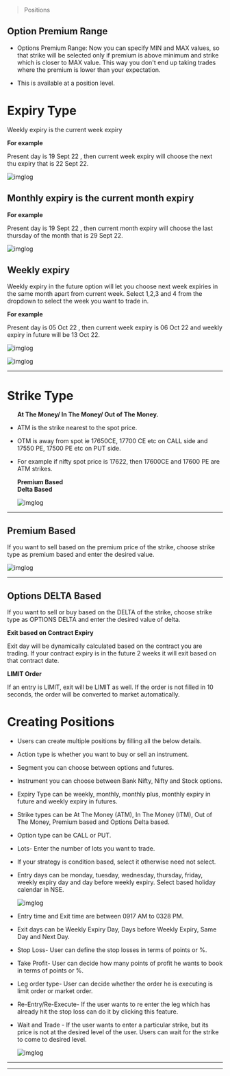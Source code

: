 > Positions

## Option Premium Range 
<ul><li><p id:p>Options Premium Range: Now you can specify MIN and MAX values, so that strike will be selected only if premium is above minimum and strike which is closer to MAX value. This way you don't end up taking trades where the premium is lower than your expectation.</p></li>
<li><p id:p>This is available at a position level.</p></li>
</ul>



# Expiry Type
<p id:p>Weekly expiry is the current week expiry</p>
<b>For example</b>
<p id:p>Present day is 19 Sept 22 , then current week expiry will choose the next thu expiry that is 22 Sept 22.</p>

![imglog](img/img61.PNG ':id=img')


## Monthly expiry is the current month expiry 

<b>For example</b>
<p id:p>Present day is 19 Sept 22 , then current month expiry will choose the last thursday of the month that is 29 Sept 22.</p>

![imglog](img/img62.PNG ':id=img')


## Weekly expiry

<p id:p>Weekly expiry in the future  option will let you choose next week expiries in the same month apart from current week. Select 1,2,3 and 4 from the dropdown to select the week you want to trade in.</p>
<b>For example</b>
<p id:p>Present day is 05 Oct 22 , then current week expiry is  06 Oct 22  and weekly expiry in future will be 13 Oct  22.</p>

![imglog](img/img63.PNG ':id=img')

![imglog](img/img64.PNG ':id=img')

<hr>

# Strike Type

<ul>
<b>At The Money/ In The Money/ Out of The Money. </b>
<li><p id:p>ATM is the strike nearest to the spot price.</p></li>
<li><p id:p>OTM is away from spot ie 17650CE, 17700 CE etc on CALL side and 17550 PE, 17500 PE etc on PUT side.</p></li>
<li><p id:p>For example if nifty spot price is 17622, then 17600CE and 17600 PE are ATM strikes.</p></li>

<b>Premium Based</b><br>
<b>Delta Based</b>

![imglog](img/img65.PNG ':id=img')
</ul>
<hr>

## Premium Based
<p id:p>
If you want to sell based on the premium price of the strike, choose strike type as premium based and enter the desired value.
</p>

![imglog](img/img66.PNG ':id=img')

<hr>

## Options DELTA Based

<p id:p>
If you want to sell or buy based on the DELTA of the strike, choose strike type as OPTIONS DELTA and enter the desired value of delta.</p>

<b>Exit based on  Contract Expiry</b>

<p id:p>Exit day will be dynamically calculated based on the contract you are trading. If your contract expiry is in the future 2 weeks it will exit based on that contract date.</p>

<b>LIMIT Order</b>
<p id:p>If an entry is LIMIT, exit will be LIMIT as well. If the order is not filled in 10 seconds, the order will be converted to market automatically.</p>


# Creating Positions
<ul>
<li><p id:p>Users can create multiple positions by filling all the below details. </P></li>
<li><p id:p>Action type is whether you want to buy or sell an instrument.</p></li>
<li><p id:p>Segment you can choose between options and futures.</p></li>
<li><p id:p>Instrument you can choose between Bank Nifty, Nifty and Stock options.</p></li>
 <li><p id:p>Expiry Type can be weekly, monthly, monthly plus, monthly expiry in future and weekly expiry in futures.</p></li>
<li> <p id:p>Strike types can be At The Money (ATM), In The Money (ITM), Out of The Money, Premium based and Options Delta based.</p></li>
<li><p id:p>Option type can be CALL or PUT.</p></li>
<li><p id:p>Lots- Enter the number of lots you want to trade.</p></li>
<li><p id:p>If your strategy is condition based, select it otherwise need not select.</p></li>
<li><p id:p>Entry days can be monday, tuesday, wednesday, thursday, friday, weekly expiry day and day before weekly expiry. Select based holiday calendar in NSE.</p></li>


![imglog](img/img67.PNG ':id=img')

<li> <p id:p>Entry time  and Exit time are between 0917 AM to 0328 PM.</p></li>
<li><p id:p>Exit days can be Weekly Expiry Day, Days before Weekly Expiry, Same Day and Next Day.</p></li>
<li><p id:p>Stop Loss- User can define the stop losses in terms of points or %.</p></li>
<li><p id:p>Take Profit- User can decide how many points of profit he wants to book in terms of points or %.</p></li>
<li><p id:p>Leg order type- User can decide whether the order he is executing is limit order or market order.</p></li>
<li><p id:p>Re-Entry/Re-Execute- If the user wants to re enter the leg which has already hit the stop loss can do it by clicking this feature.</p></li>
<li><p id:p>Wait and Trade - If the user wants to enter a particular strike, but its price is not at the desired level of the user. Users can wait for the strike to come to desired level.</p></li>

![imglog](img/img68.PNG ':id=img')

</ul>
<hr>
<hr>

